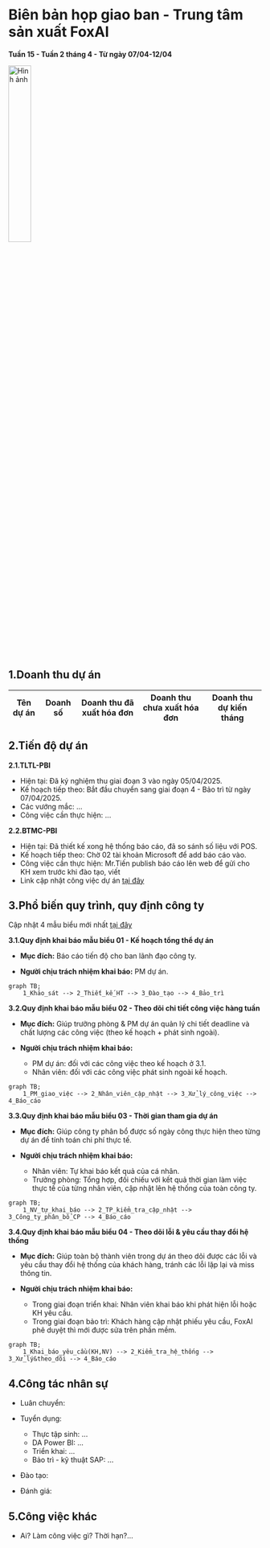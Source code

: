 # Biên bản họp giao ban - Trung tâm sản xuất FoxAI
**Tuần 15 - Tuần 2 tháng 4 - Từ ngày 07/04-12/04**

<img src="https://fox.ai.vn/wp-content/uploads/2024/07/Logo_Original-1.png" alt="Hình ảnh" width="30%" />

## 1.Doanh thu dự án
|Tên dự án|Doanh số|Doanh thu đã xuất hóa đơn|Doanh thu chưa xuất hóa đơn|Doanh thu dự kiến tháng|
|---|---|---|---|---|

## 2.Tiến độ dự án
**2.1.TLTL-PBI**
- Hiện tại: Đã ký nghiệm thu giai đoạn 3 vào ngày 05/04/2025.
- Kế hoạch tiếp theo: Bắt đầu chuyển sang giai đoạn 4 - Bảo trì từ ngày 07/04/2025.
- Các vướng mắc: ...
- Công việc cần thực hiện: ...

**2.2.BTMC-PBI**
- Hiện tại: Đã thiết kế xong hệ thống báo cáo, đã so sánh số liệu với POS.
- Kế hoạch tiếp theo: Chờ 02 tài khoản Microsoft để add báo cáo vào.
- Công việc cần thực hiện: Mr.Tiến publish báo cáo lên web để gửi cho KH xem trước khi đào tạo, viết 
- Link cập nhật công việc dự án [tại đây](https://foxai.sharepoint.com/:x:/s/TaiLieuTTSXFoxAI/EdGUkESgaDVCkQFkZ3m3wnUB1Yw6Rsk82gyNjOlYNVotOw?e=6hBfmI)

## 3.Phổ biến quy trình, quy định công ty

Cập nhật 4 mẫu biểu mới nhất [tại đây](https://foxai.sharepoint.com/:f:/s/TaiLieuTTSXFoxAI/EsCdHatkZXRMqusbhk-c5RQBYgXP77xblXnB-19LI4_J9g?e=eZYByl)

**3.1.Quy định khai báo mẫu biểu 01 - Kế hoạch tổng thể dự án**

- **Mục đích:** Báo cáo tiến độ cho ban lãnh đạo công ty.

- **Người chịu trách nhiệm khai báo:** PM dự án.

```mermaid
graph TB;
    1_Khảo_sát --> 2_Thiết_kế_HT --> 3_Đào_tạo --> 4_Bảo_trì
```

**3.2.Quy định khai báo mẫu biểu 02 - Theo dõi chi tiết công việc hàng tuần**

- **Mục đích:** Giúp trưởng phòng & PM dự án quản lý chi tiết deadline và chất lượng các công việc (theo kế hoạch + phát sinh ngoài).

- **Người chịu trách nhiệm khai báo:**
  - PM dự án: đối với các công việc theo kế hoạch ở 3.1.
  - Nhân viên: đối với các công việc phát sinh ngoài kế hoạch.

```mermaid
graph TB;
    1_PM_giao_việc --> 2_Nhân_viên_cập_nhật --> 3_Xử_lý_công_việc --> 4_Báo_cáo
```

**3.3.Quy định khai báo mẫu biểu 03 - Thời gian tham gia dự án**

- **Mục đích:** Giúp công ty phân bổ được số ngày công thực hiện theo từng dự án để tính toán chi phí thực tế.

- **Người chịu trách nhiệm khai báo:**
  - Nhân viên: Tự khai báo kết quả của cá nhân.
  - Trưởng phòng: Tổng hợp, đối chiếu với kết quả thời gian làm việc thực tế của từng nhân viên, cập nhật lên hệ thống của toàn công ty.

```mermaid
graph TB;
    1_NV_tự_khai_báo --> 2_TP_kiểm_tra_cập_nhật --> 3_Công_ty_phân_bổ_CP --> 4_Báo_cáo
```

**3.4.Quy định khai báo mẫu biểu 04 - Theo dõi lỗi & yêu cầu thay đổi hệ thống**

- **Mục đích:** Giúp toàn bộ thành viên trong dự án theo dõi được các lỗi và yêu cầu thay đổi hệ thống của khách hàng, tránh các lỗi lặp lại và miss thông tin.

- **Người chịu trách nhiệm khai báo:**
  - Trong giai đoạn triển khai: Nhân viên khai báo khi phát hiện lỗi hoặc KH yêu cầu.
  - Trong giai đoạn bảo trì: Khách hàng cập nhật phiếu yêu cầu, FoxAI phê duyệt thì mới được sửa trên phần mềm.

```mermaid
graph TB;
    1_Khai_báo_yêu_cầu(KH,NV) --> 2_Kiểm_tra_hệ_thống --> 3_Xử_lý&theo_dõi --> 4_Báo_cáo
```

## 4.Công tác nhân sự
- Luân chuyển:
- Tuyển dụng:
  - Thực tập sinh: ...
  - DA Power BI: ...
  - Triển khai: ...
  - Bảo trì - kỹ thuật SAP: ...
- Đào tạo:

- Đánh giá:

## 5.Công việc khác

- Ai? Làm công việc gì? Thời hạn?...
